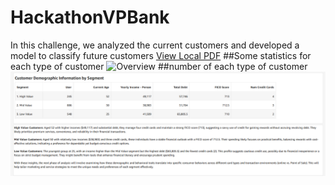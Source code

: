 # HackathonVPBank
In this challenge, we analyzed the current customers and developed a model to classify future customers
[View Local PDF](VPBank_Hackathon_CLV_Team106.pdf)
##Some statistics for each type of customer
![Overview](HackathonVPBank/anh1.png)
##number of each type of customer
![Overview](anh2.png)
